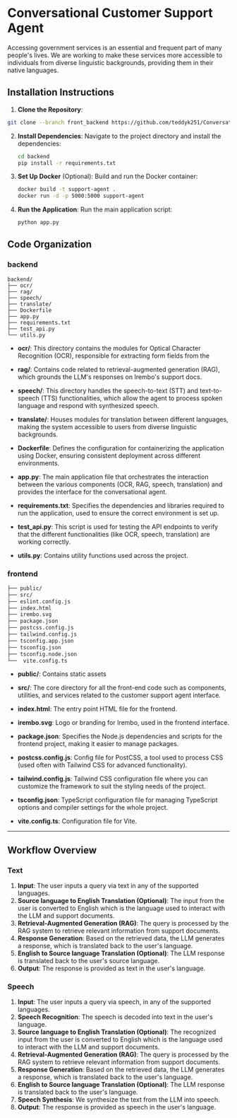 # Conversational Customer Support Agent

Accessing government services is an essential and frequent part of many people's lives. We are working to make these services more accessible to individuals from diverse linguistic backgrounds, providing them in their native languages.

## Installation Instructions

1. **Clone the Repository**:
```bash
git clone --branch front_backend https://github.com/teddyk251/Conversational-customer-support-agent.git
```
2. **Install Dependencies**:
    Navigate to the project directory and install the dependencies:
    ```bash
    cd backend
    pip install -r requirements.txt
    ```
3. **Set Up Docker** (Optional):
    Build and run the Docker container:
    ```bash
    docker build -t support-agent .
    docker run -d -p 5000:5000 support-agent
    ```
4. **Run the Application**:
    Run the main application script:
    ```bash
    python app.py
    ```

## Code Organization 
### backend
```
backend/
├── ocr/
├── rag/
├── speech/
├── translate/
├── Dockerfile
├── app.py
├── requirements.txt
├── test_api.py
└── utils.py
```

- **ocr/**: This directory contains the modules for Optical Character Recognition (OCR), responsible for extracting form fields from the 
  
- **rag/**: Contains code related to retrieval-augmented generation (RAG), which grounds the LLM's responses on Irembo's support docs.
  
- **speech/**: This directory handles the speech-to-text (STT) and text-to-speech (TTS) functionalities, which allow the agent to process spoken language and respond with synthesized speech.
  
- **translate/**: Houses modules for translation between different languages, making the system accessible to users from diverse linguistic backgrounds.

- **Dockerfile**: Defines the configuration for containerizing the application using Docker, ensuring consistent deployment across different environments.
  
- **app.py**: The main application file that orchestrates the interaction between the various components (OCR, RAG, speech, translation) and provides the interface for the conversational agent.
  
- **requirements.txt**: Specifies the dependencies and libraries required to run the application, used to ensure the correct environment is set up.

- **test_api.py**: This script is used for testing the API endpoints to verify that the different functionalities (like OCR, speech, translation) are working correctly.
  
- **utils.py**: Contains utility functions used across the project.

### frontend
```bash
├── public/
├── src/
├── eslint.config.js
├── index.html
├── irembo.svg
├── package.json
├── postcss.config.js
├── tailwind.config.js
├── tsconfig.app.json
├── tsconfig.json
├── tsconfig.node.json
└──  vite.config.ts
```

- **public/**: Contains static assets
  
- **src/**: The core directory for all the front-end code such as components, utilities, and services related to the customer support agent interface.
  
- **index.html**: The entry point HTML file for the frontend.

- **irembo.svg**: Logo or branding for Irembo, used in the frontend interface.

- **package.json**: Specifies the Node.js dependencies and scripts for the frontend project, making it easier to manage packages.
  
- **postcss.config.js**: Config file for PostCSS, a tool used to process CSS (used often with Tailwind CSS for advanced functionality).
  
- **tailwind.config.js**: Tailwind CSS configuration file where you can customize the framework to suit the styling needs of the project.
  
- **tsconfig.json**: TypeScript configuration file for managing TypeScript options and compiler settings for the whole project.
  
- **vite.config.ts**: Configuration file for Vite.

---

## Workflow Overview

### Text
1. **Input**: The user inputs a query via text in any of the supported languages.
2. **Source language to English Translation (Optional)**: The input from the user is converted to English which is the language used to interact with the LLM and support documents.
3. **Retrieval-Augmented Generation (RAG)**: The query is processed by the RAG system to retrieve relevant information from support documents.
4. **Response Generation**: Based on the retrieved data, the LLM generates a response, which is translated back to the user's language.
5. **English to Source language Translation (Optional)**: The LLM response is translated back to the user's source language.
6. **Output**: The response is provided as text in the user's language.

### Speech
1. **Input**: The user inputs a query via speech, in any of the supported languages.
2. **Speech Recognition**: The speech is decoded into text in the user's language.
3. **Source language to English Translation (Optional)**: The recognized input from the user is converted to English which is the language used to interact with the LLM and support documents.
3. **Retrieval-Augmented Generation (RAG)**: The query is processed by the RAG system to retrieve relevant information from support documents.
4. **Response Generation**: Based on the retrieved data, the LLM generates a response, which is translated back to the user's language.
5. **English to Source language Translation (Optional)**: The LLM response is translated back to the user's language.
6. **Speech Synthesis**: We synthesize the text from the LLM into speech.
7. **Output**: The response is provided as speech in the user's language.
